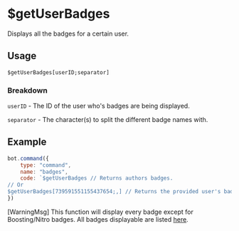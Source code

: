# $getUserBadges
Displays all the badges for a certain user.

## Usage 
`$getUserBadges[userID;separator]`

### Breakdown 
`userID` - The ID of the user who's badges are being displayed.

`separator` - The character(s) to split the different badge names with.

## Example
```js
bot.command({
    type: "command",
    name: "badges",
    code: `$getUserBadges // Returns authors badges.
// Or
$getUserBadges[739591551155437654;,] // Returns the provided user's badges.`
})
```
[WarningMsg] This function will display every badge except for Boosting/Nitro badges. All badges displayable are listed [here](https://discord.com/developers/docs/resources/user#user-object-user-flags).


